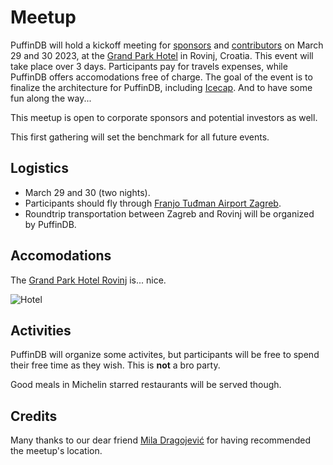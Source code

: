 # Meetup

PuffinDB will hold a kickoff meeting for [sponsors](../SPONSORS.md) and [contributors](../CONTRIBUTORS.md) on March 29 and 30 2023, at the [Grand Park Hotel](https://www.maistra.com/properties/grand-park-hotel-rovinj/#/) in Rovinj, Croatia. This event will take place over 3 days. Participants pay for travels expenses, while PuffinDB offers accomodations free of charge. The goal of the event is to finalize the architecture for PuffinDB, including [Icecap](../docs/Icecap.md). And to have some fun along the way...

This meetup is open to corporate sponsors and potential investors as well.

This first gathering will set the benchmark for all future events.

## Logistics
- March 29 and 30 (two nights).
- Participants should fly through [Franjo Tuđman Airport Zagreb](https://www.zagreb-airport.hr/en).
- Roundtrip transportation between Zagreb and Rovinj will be organized by PuffinDB.

## Accomodations
The [Grand Park Hotel Rovinj](https://www.maistra.com/properties/grand-park-hotel-rovinj/#/) is... nice.

![Hotel](https://user-images.githubusercontent.com/1074452/216159090-525d221e-838c-4746-a311-99c71b4a828d.jpeg)

## Activities
PuffinDB will organize some activites, but participants will be free to spend their free time as they wish. This is **not** a bro party.

Good meals in Michelin starred restaurants will be served though.

## Credits
Many thanks to our dear friend [Mila Dragojević](https://new.sewanee.edu/programs-of-study/politics/faculty-staff/mila-dragojevic/) for having recommended the meetup's location.
